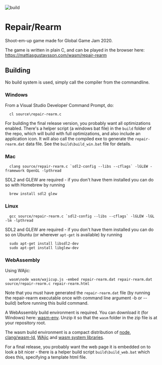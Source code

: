 ![build](https://github.com/mattiasgustavsson/repair-rearm/workflows/build/badge.svg)

# Repair/Rearm

Shoot-em-up game made for Global Game Jam 2020.

The game is written in plain C, and can be played in the browser here:
https://mattiasgustavsson.com/wasm/repair-rearm


## Building

No build system is used, simply call the compiler from the commandline.


### Windows

From a Visual Studio Developer Command Prompt, do:
```
  cl source\repair-rearm.c
```  

For building the final release version, you probably want all optimizations enabled. There's a helper script (a windows bat file) in the `build` folder of the repo, which will build with full optimizations, and also include an application icon. It will also call the compiled exe to generate the `repair-rearm.dat` data file. See the `build\build_win.bat` file for details.


### Mac

```
  clang source/repair-rearm.c `sdl2-config --libs --cflags` -lGLEW -framework OpenGL -lpthread
```

SDL2 and GLEW are required - if you don't have them installed you can do so with Homebrew by running
```
  brew install sdl2 glew  
```


### Linux

```
  gcc source/repair-rearm.c `sdl2-config --libs --cflags` -lGLEW -lGL -lm -lpthread
```

SDL2 and GLEW are required - if you don't have them installed you can do so on Ubuntu (or wherever `apt-get` is available) by running
```
  sudo apt-get install libsdl2-dev
  sudo apt-get install libglew-dev
```


### WebAssembly

Using WAjic:
```
  wasm\node wasm/wajicup.js -embed repair-rearm.dat repair-rearm.dat source/repair-rearm.c repair-rearm.html
```

Note that you must have generated the `repair-rearm.dat` file (by running the repair-rearm executable once with command line argument -b or --build) before running this build command.

A WebAssembly build environment is required. You can download it (for Windows) here: [wasm-env](https://github.com/mattiasgustavsson/dos-like/releases/tag/wasm-env).
Unzip it so that the `wasm` folder in the zip file is at your repository root.

The wasm build environment is a compact distribution of [node](https://nodejs.org/en/download/), [clang/wasm-ld](https://releases.llvm.org/download.html),
[WAjic](https://github.com/schellingb/wajic) and [wasm system libraries](https://github.com/emscripten-core/emscripten/tree/main/system).

For a final release, you probably want the web page it is embedded on to look a bit nicer - there is a helper build script `build\build_web.bat` which does this, specifying a template html file.
